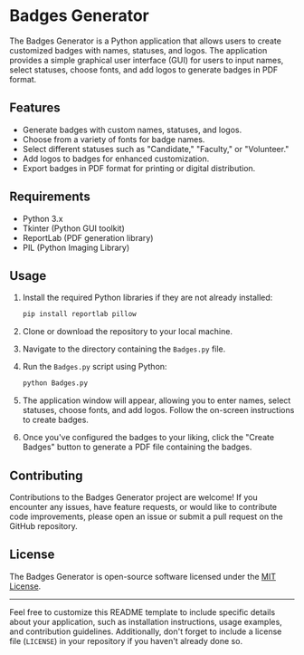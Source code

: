 # Badges Generator

The Badges Generator is a Python application that allows users to create customized badges with names, statuses, and logos. The application provides a simple graphical user interface (GUI) for users to input names, select statuses, choose fonts, and add logos to generate badges in PDF format.

## Features

- Generate badges with custom names, statuses, and logos.
- Choose from a variety of fonts for badge names.
- Select different statuses such as "Candidate," "Faculty," or "Volunteer."
- Add logos to badges for enhanced customization.
- Export badges in PDF format for printing or digital distribution.

## Requirements

- Python 3.x
- Tkinter (Python GUI toolkit)
- ReportLab (PDF generation library)
- PIL (Python Imaging Library)

## Usage

1. Install the required Python libraries if they are not already installed:

   ```bash
   pip install reportlab pillow
   ```

2. Clone or download the repository to your local machine.

3. Navigate to the directory containing the `Badges.py` file.

4. Run the `Badges.py` script using Python:

   ```bash
   python Badges.py
   ```

5. The application window will appear, allowing you to enter names, select statuses, choose fonts, and add logos. Follow the on-screen instructions to create badges.

6. Once you've configured the badges to your liking, click the "Create Badges" button to generate a PDF file containing the badges.

## Contributing

Contributions to the Badges Generator project are welcome! If you encounter any issues, have feature requests, or would like to contribute code improvements, please open an issue or submit a pull request on the GitHub repository.

## License

The Badges Generator is open-source software licensed under the [MIT License](LICENSE).

---

Feel free to customize this README template to include specific details about your application, such as installation instructions, usage examples, and contribution guidelines. Additionally, don't forget to include a license file (`LICENSE`) in your repository if you haven't already done so.